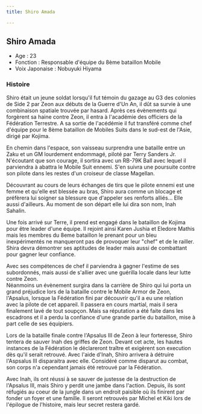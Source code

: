 ```yaml
---
title: Shiro Amada

---
```



Shiro Amada
-----------





* Age : 23
* Fonction : Responsable d'équipe du 8ème bataillon Mobile
* Voix Japonaise : Nobuyuki Hiyama


### Histoire


Shiro était un jeune soldat lorsqu'il fut témoin du gazage au G3 des colonies de Side 2 par Zeon aux débuts de la Guerre d'Un An, il dût sa survie à une combinaison spatiale trouvée par hasard. Après ces évènements qui forgèrent sa haine contre Zeon, il entra à l'académie des officiers de la Fédération Terrestre. A sa sortie de l'acédémie il fut transféré comme chef d'équipe pour le 8ème bataillon de Mobiles Suits dans le sud-est de l'Asie, dirigé par Kojima.


En chemin dans l'espace, son vaisseau surprendra une bataille entre un Zaku et un GM lourdement endommagé, piloté par Terry Sanders Jr. N'écoutant que son courage, il sortira avec un RB-79K Ball avec lequel il parviendra à abattra le Mobile Suit ennemi. S'en suivra une poursuite contre son pilote dans les restes d'un croiseur de classe Magellan.


Découvrant au cours de leurs échanges de tirs que le pilote ennemi est une femme et qu'elle est blessée au bras, Shiro aura comme un blocage et préfèrera lui soigner sa blessure que d'appeler ses renforts alliés... Elle aussi d'ailleurs. Au moment de son départ elle lui dira son nom, Inah Sahalin.


Une fois arrivé sur Terre, il prend est engagé dans le bataillon de Kojima pour être leader d'une équipe. Il rejoint ainsi Karen Jushia et Eledore Mathis mais les membres du 8eme bataillon le prenant pour un bleu inexpérimentés ne manqueront pas de provoquer leur "chef" et de le railler. Shira devra démontrer ses aptitudes de leader mais aussi de combattant pour gagner leur confiance.


Avec ses compétences de chef il parviendra à gagner l'estime de ses subordonnés, mais aussi de s'allier avec une guérilla locale dans leur lutte contre Zeon.  
Néanmoins un évènement surgira dans la carrière de Shiro qui lui porta un grand préjudice lors de la bataille contre le Mobile Armor de Zeon, l'Apsalus, lorsque la Fédération fini par découvrir qu'il a eu une relation avec la pilote de cet appareil. Il passera en cours martial, mais il sera finalement lavé de tout soupçon. Mais sa réputation a été faite dans les escadrons et il a perdu la confiance d'une grande partie du bataillon, mise à part celle de ses équipiers.


Lors de la bataille finale contre l'Apsalus III de Zeon à leur forteresse, Shiro tentera de sauver Inah des griffes de Zeon. Devant cet acte, les hautes instances de la Fédération le déclareront traître et exigèrent son execution dès qu'il serait retrouvé. Avec l'aide d'Inah, Shiro arrivera à détruire l'Aspsalus III disparaitra avec elle. Considéré comme disparut au combat, son corps n'a cependant jamais été retrouvé par la Fédération.


Avec Inah, ils ont réussi à se sauver de justesse de la destruction de l'Apsalus III, mais Shiro y perdit une jambe dans l'action. Depuis, ils sont réfugiés au coeur de la jungle dans un endroit paisible où ils finirent par fonder un foyer et une famille. Il seront retrouvés par Michel et Kiki lors de l'épilogue de l'histoire, mais leur secret restera gardé.


